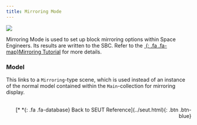 ```yaml
---
title: Mirroring Mode
---
```

![](/modding-reference/assets/images/reference/seut/mirror-mode_1.png)

Mirroring Mode is used to set up block mirroring options within Space Engineers. Its results are written to the SBC. Refer to the [*&nbsp;*{: .fa .fa-map}Mirroring Tutorial]() for more details.

### Model
This links to a `Mirroring`-type scene, which is used instead of an instance of the normal model contained within the `Main`-collection for mirroring display.
<br><br/>
<p style="text-align:right">[*&nbsp;*{: .fa .fa-database} Back to SEUT Reference](../seut.html){: .btn .btn-blue}</p>
